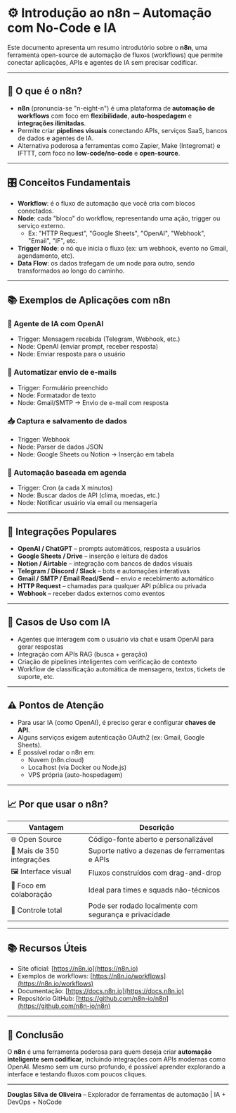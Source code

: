 # ⚙️ Introdução ao n8n – Automação com No-Code e IA

Este documento apresenta um resumo introdutório sobre o **n8n**, uma ferramenta open-source de automação de fluxos (workflows) que permite conectar aplicações, APIs e agentes de IA sem precisar codificar.

---

## 🚀 O que é o n8n?

- **n8n** (pronuncia-se "n-eight-n") é uma plataforma de **automação de workflows** com foco em **flexibilidade**, **auto-hospedagem** e **integrações ilimitadas**.
- Permite criar **pipelines visuais** conectando APIs, serviços SaaS, bancos de dados e agentes de IA.
- Alternativa poderosa a ferramentas como Zapier, Make (Integromat) e IFTTT, com foco no **low-code/no-code** e **open-source**.

---

## 🎛️ Conceitos Fundamentais

- **Workflow**: é o fluxo de automação que você cria com blocos conectados.
- **Node**: cada "bloco" do workflow, representando uma ação, trigger ou serviço externo.
  - Ex: "HTTP Request", "Google Sheets", "OpenAI", "Webhook", "Email", "IF", etc.
- **Trigger Node**: o nó que inicia o fluxo (ex: um webhook, evento no Gmail, agendamento, etc).
- **Data Flow**: os dados trafegam de um node para outro, sendo transformados ao longo do caminho.

---

## 📚 Exemplos de Aplicações com n8n

### 💬 Agente de IA com OpenAI
- Trigger: Mensagem recebida (Telegram, Webhook, etc.)
- Node: OpenAI (enviar prompt, receber resposta)
- Node: Enviar resposta para o usuário

### 📩 Automatizar envio de e-mails
- Trigger: Formulário preenchido
- Node: Formatador de texto
- Node: Gmail/SMTP → Envio de e-mail com resposta

### 📥 Captura e salvamento de dados
- Trigger: Webhook
- Node: Parser de dados JSON
- Node: Google Sheets ou Notion → Inserção em tabela

### 📆 Automação baseada em agenda
- Trigger: Cron (a cada X minutos)
- Node: Buscar dados de API (clima, moedas, etc.)
- Node: Notificar usuário via email ou mensageria

---

## 🔌 Integrações Populares

- **OpenAI / ChatGPT** – prompts automáticos, resposta a usuários
- **Google Sheets / Drive** – inserção e leitura de dados
- **Notion / Airtable** – integração com bancos de dados visuais
- **Telegram / Discord / Slack** – bots e automações interativas
- **Gmail / SMTP / Email Read/Send** – envio e recebimento automático
- **HTTP Request** – chamadas para qualquer API pública ou privada
- **Webhook** – receber dados externos como eventos

---

## 🤖 Casos de Uso com IA

- Agentes que interagem com o usuário via chat e usam OpenAI para gerar respostas
- Integração com APIs RAG (busca + geração)
- Criação de pipelines inteligentes com verificação de contexto
- Workflow de classificação automática de mensagens, textos, tickets de suporte, etc.

---

## ⚠️ Pontos de Atenção

- Para usar IA (como OpenAI), é preciso gerar e configurar **chaves de API**.
- Alguns serviços exigem autenticação OAuth2 (ex: Gmail, Google Sheets).
- É possível rodar o n8n em:
  - Nuvem (n8n.cloud)
  - Localhost (via Docker ou Node.js)
  - VPS própria (auto-hospedagem)

---

## 📈 Por que usar o n8n?

| Vantagem                    | Descrição                                               |
|-----------------------------|-----------------------------------------------------------|
| 🌐 Open Source              | Código-fonte aberto e personalizável                      |
| 🧩 Mais de 350 integrações  | Suporte nativo a dezenas de ferramentas e APIs            |
| 🖼️ Interface visual         | Fluxos construídos com drag-and-drop                      |
| 🤝 Foco em colaboração      | Ideal para times e squads não-técnicos                    |
| 🔐 Controle total           | Pode ser rodado localmente com segurança e privacidade    |

---

## 📚 Recursos Úteis

- Site oficial: [https://n8n.io](https://n8n.io)
- Exemplos de workflows: [https://n8n.io/workflows](https://n8n.io/workflows)
- Documentação: [https://docs.n8n.io](https://docs.n8n.io)
- Repositório GitHub: [https://github.com/n8n-io/n8n](https://github.com/n8n-io/n8n)

---

## 📌 Conclusão

O **n8n** é uma ferramenta poderosa para quem deseja criar **automação inteligente sem codificar**, incluindo integrações com APIs modernas como OpenAI. Mesmo sem um curso profundo, é possível aprender explorando a interface e testando fluxos com poucos cliques.

---

**Douglas Silva de Oliveira** – Explorador de ferramentas de automação | IA + DevOps + NoCode
